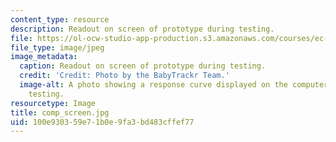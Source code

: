 ```yaml
---
content_type: resource
description: Readout on screen of prototype during testing.
file: https://ol-ocw-studio-app-production.s3.amazonaws.com/courses/ec-710-d-lab-medical-technologies-for-the-developing-world-spring-2010/100e930359e71b0e9fa3bd483cffef77_comp_screen.jpg
file_type: image/jpeg
image_metadata:
  caption: Readout on screen of prototype during testing.
  credit: 'Credit: Photo by the BabyTrackr Team.'
  image-alt: A photo showing a response curve displayed on the computer screen during
    testing.
resourcetype: Image
title: comp_screen.jpg
uid: 100e9303-59e7-1b0e-9fa3-bd483cffef77
---
```

